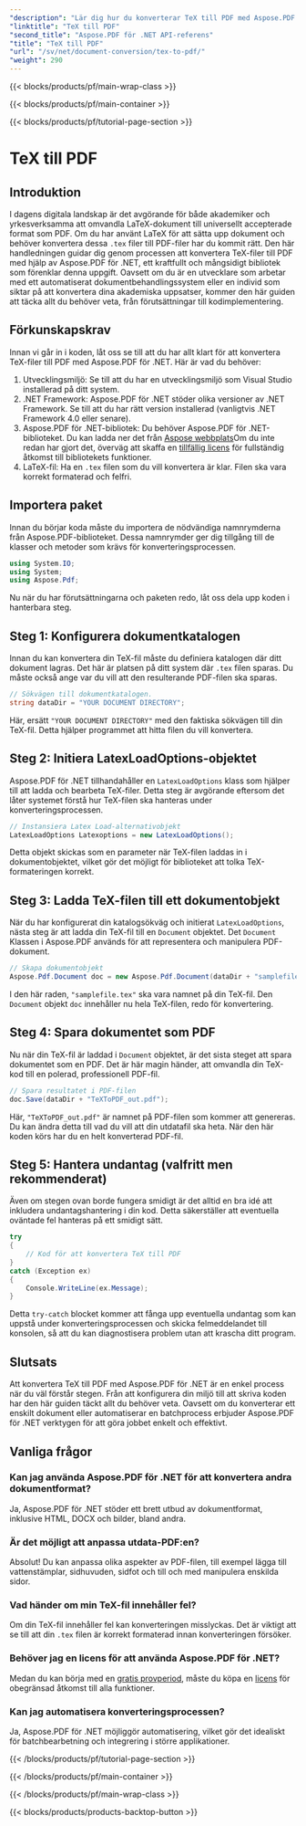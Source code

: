 ```yaml
---
"description": "Lär dig hur du konverterar TeX till PDF med Aspose.PDF för .NET med den här detaljerade steg-för-steg-guiden. Perfekt för utvecklare och dokumentexperter."
"linktitle": "TeX till PDF"
"second_title": "Aspose.PDF för .NET API-referens"
"title": "TeX till PDF"
"url": "/sv/net/document-conversion/tex-to-pdf/"
"weight": 290
---
```


{{< blocks/products/pf/main-wrap-class >}}

{{< blocks/products/pf/main-container >}}

{{< blocks/products/pf/tutorial-page-section >}}

# TeX till PDF

## Introduktion

I dagens digitala landskap är det avgörande för både akademiker och yrkesverksamma att omvandla LaTeX-dokument till universellt accepterade format som PDF. Om du har använt LaTeX för att sätta upp dokument och behöver konvertera dessa `.tex` filer till PDF-filer har du kommit rätt. Den här handledningen guidar dig genom processen att konvertera TeX-filer till PDF med hjälp av Aspose.PDF för .NET, ett kraftfullt och mångsidigt bibliotek som förenklar denna uppgift. Oavsett om du är en utvecklare som arbetar med ett automatiserat dokumentbehandlingssystem eller en individ som siktar på att konvertera dina akademiska uppsatser, kommer den här guiden att täcka allt du behöver veta, från förutsättningar till kodimplementering.

## Förkunskapskrav

Innan vi går in i koden, låt oss se till att du har allt klart för att konvertera TeX-filer till PDF med Aspose.PDF för .NET. Här är vad du behöver:

1. Utvecklingsmiljö: Se till att du har en utvecklingsmiljö som Visual Studio installerad på ditt system.
2. .NET Framework: Aspose.PDF för .NET stöder olika versioner av .NET Framework. Se till att du har rätt version installerad (vanligtvis .NET Framework 4.0 eller senare).
3. Aspose.PDF för .NET-bibliotek: Du behöver Aspose.PDF för .NET-biblioteket. Du kan ladda ner det från [Aspose webbplats](https://releases.aspose.com/pdf/net/)Om du inte redan har gjort det, överväg att skaffa en [tillfällig licens](https://purchase.aspose.com/temporary-license/) för fullständig åtkomst till bibliotekets funktioner.
4. LaTeX-fil: Ha en `.tex` filen som du vill konvertera är klar. Filen ska vara korrekt formaterad och felfri.

## Importera paket

Innan du börjar koda måste du importera de nödvändiga namnrymderna från Aspose.PDF-biblioteket. Dessa namnrymder ger dig tillgång till de klasser och metoder som krävs för konverteringsprocessen.

```csharp
using System.IO;
using System;
using Aspose.Pdf;
```

Nu när du har förutsättningarna och paketen redo, låt oss dela upp koden i hanterbara steg.

## Steg 1: Konfigurera dokumentkatalogen

Innan du kan konvertera din TeX-fil måste du definiera katalogen där ditt dokument lagras. Det här är platsen på ditt system där `.tex` filen sparas. Du måste också ange var du vill att den resulterande PDF-filen ska sparas.

```csharp
// Sökvägen till dokumentkatalogen.
string dataDir = "YOUR DOCUMENT DIRECTORY";
```

Här, ersätt `"YOUR DOCUMENT DIRECTORY"` med den faktiska sökvägen till din TeX-fil. Detta hjälper programmet att hitta filen du vill konvertera.

## Steg 2: Initiera LatexLoadOptions-objektet

Aspose.PDF för .NET tillhandahåller en `LatexLoadOptions` klass som hjälper till att ladda och bearbeta TeX-filer. Detta steg är avgörande eftersom det låter systemet förstå hur TeX-filen ska hanteras under konverteringsprocessen.

```csharp
// Instansiera Latex Load-alternativobjekt
LatexLoadOptions Latexoptions = new LatexLoadOptions();
```

Detta objekt skickas som en parameter när TeX-filen laddas in i dokumentobjektet, vilket gör det möjligt för biblioteket att tolka TeX-formateringen korrekt.

## Steg 3: Ladda TeX-filen till ett dokumentobjekt

När du har konfigurerat din katalogsökväg och initierat `LatexLoadOptions`, nästa steg är att ladda din TeX-fil till en `Document` objektet. Det `Document` Klassen i Aspose.PDF används för att representera och manipulera PDF-dokument. 

```csharp
// Skapa dokumentobjekt
Aspose.Pdf.Document doc = new Aspose.Pdf.Document(dataDir + "samplefile.tex", Latexoptions);
```

I den här raden, `"samplefile.tex"` ska vara namnet på din TeX-fil. Den `Document` objekt `doc` innehåller nu hela TeX-filen, redo för konvertering.

## Steg 4: Spara dokumentet som PDF

Nu när din TeX-fil är laddad i `Document` objektet, är det sista steget att spara dokumentet som en PDF. Det är här magin händer, att omvandla din TeX-kod till en polerad, professionell PDF-fil.

```csharp
// Spara resultatet i PDF-filen
doc.Save(dataDir + "TeXToPDF_out.pdf");
```

Här, `"TeXToPDF_out.pdf"` är namnet på PDF-filen som kommer att genereras. Du kan ändra detta till vad du vill att din utdatafil ska heta. När den här koden körs har du en helt konverterad PDF-fil.

## Steg 5: Hantera undantag (valfritt men rekommenderat)

Även om stegen ovan borde fungera smidigt är det alltid en bra idé att inkludera undantagshantering i din kod. Detta säkerställer att eventuella oväntade fel hanteras på ett smidigt sätt.

```csharp
try
{
    // Kod för att konvertera TeX till PDF
}
catch (Exception ex)
{
    Console.WriteLine(ex.Message);
}
```

Detta `try-catch` blocket kommer att fånga upp eventuella undantag som kan uppstå under konverteringsprocessen och skicka felmeddelandet till konsolen, så att du kan diagnostisera problem utan att krascha ditt program.

## Slutsats

Att konvertera TeX till PDF med Aspose.PDF för .NET är en enkel process när du väl förstår stegen. Från att konfigurera din miljö till att skriva koden har den här guiden täckt allt du behöver veta. Oavsett om du konverterar ett enskilt dokument eller automatiserar en batchprocess erbjuder Aspose.PDF för .NET verktygen för att göra jobbet enkelt och effektivt.

## Vanliga frågor

### Kan jag använda Aspose.PDF för .NET för att konvertera andra dokumentformat?
Ja, Aspose.PDF för .NET stöder ett brett utbud av dokumentformat, inklusive HTML, DOCX och bilder, bland andra.

### Är det möjligt att anpassa utdata-PDF:en?
Absolut! Du kan anpassa olika aspekter av PDF-filen, till exempel lägga till vattenstämplar, sidhuvuden, sidfot och till och med manipulera enskilda sidor.

### Vad händer om min TeX-fil innehåller fel?
Om din TeX-fil innehåller fel kan konverteringen misslyckas. Det är viktigt att se till att din `.tex` filen är korrekt formaterad innan konverteringen försöker.

### Behöver jag en licens för att använda Aspose.PDF för .NET?
Medan du kan börja med en [gratis provperiod](https://releases.aspose.com/), måste du köpa en [licens](https://purchase.aspose.com/buy) för obegränsad åtkomst till alla funktioner.

### Kan jag automatisera konverteringsprocessen?
Ja, Aspose.PDF för .NET möjliggör automatisering, vilket gör det idealiskt för batchbearbetning och integrering i större applikationer.

{{< /blocks/products/pf/tutorial-page-section >}}

{{< /blocks/products/pf/main-container >}}

{{< /blocks/products/pf/main-wrap-class >}}

{{< blocks/products/products-backtop-button >}}